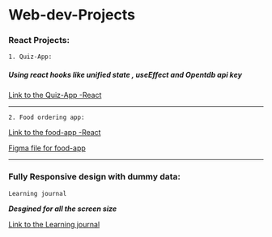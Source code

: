 # Web-dev-Projects

### React Projects: ###

```1. Quiz-App:```

  ##### Using react hooks like unified state , useEffect and Opentdb api key #####

  [Link to the Quiz-App -React](https://funny-mochi-5d1ea0.netlify.app/)
  
 ***
```2. Food ordering app:```
 
  [Link to the food-app -React](https://polite-blancmange-cd4460.netlify.app/) 
 
 [Figma file for food-app](https://www.figma.com/file/3zClY2XdTgIRrtAz5zaD8m/Mobile-Restaurant-Menu-(Copy)?t=lelaDXuRPYNf9iZZ-0)

---
### Fully Responsive design with dummy data: ###

```Learning journal```

***Desgined for all the screen size***

[Link to the Learning journal](https://effortless-kringle-e60bf8.netlify.app/)





